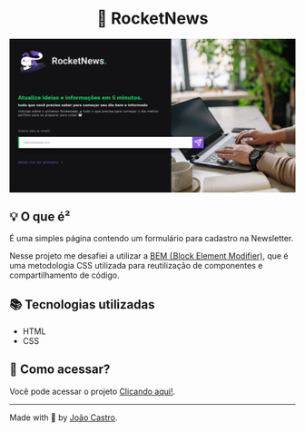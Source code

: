 <h1 align="center">📰 RocketNews</h1>

[<img src="static/assets/preview.svg" align="center" alt="Imagem do projeto" />](https://joaofbcastro.github.io/RocketNews/)

## 💡 O que é²

É uma simples página contendo um formulário para cadastro na Newsletter.

Nesse projeto me desafiei a utilizar a [BEM ( Block Element Modifier)](http://getbem.com/), que é uma metodologia CSS utilizada para reutilização de componentes e compartilhamento de código.

## 📚 Tecnologias utilizadas

- HTML
- CSS

## 🚀 Como acessar?

Você pode acessar o projeto [Clicando aqui!](https://joaofbcastro.github.io/RocketNews/).

---

Made with 💜 by [João Castro](https://github.com/joaofbcastro).
